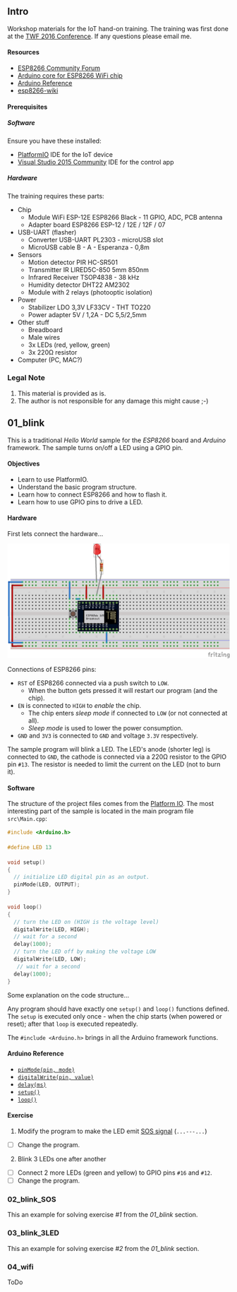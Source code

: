## Intro

Workshop materials for the IoT hand-on training. The training was first done at the [TWF 2016 Conference](http://twf.community).
If any questions please email me.

#### Resources

* [ESP8266 Community Forum](http://www.esp8266.com/)
* [Arduino core for ESP8266 WiFi chip](https://github.com/esp8266/Arduino)
* [Arduino Reference](https://www.arduino.cc/en/Reference/HomePage)
* [esp8266-wiki](https://github.com/esp8266/esp8266-wiki/wiki)

#### Prerequisites

##### Software

Ensure you have these installed:
* [PlatformIO](http://platformio.org/) IDE for the IoT device
* [Visual Studio 2015 Community](https://www.visualstudio.com/en-us/products/visual-studio-community-vs.aspx) IDE for the control app

##### Hardware

The training requires these parts:
* Chip
	* Module WiFi ESP-12E ESP8266 Black - 11 GPIO, ADC, PCB antenna
	* Adapter board ESP8266 ESP-12 / 12E / 12F / 07
* USB-UART (flasher)
	* Converter USB-UART PL2303 - microUSB slot
	* MicroUSB cable B - A - Esperanza - 0,8m
* Sensors
	* Motion detector PIR HC-SR501
	* Transmitter IR LIRED5C-850 5mm 850nm
	* Infrared Receiver TSOP4838 - 38 kHz
	* Humidity detector DHT22 AM2302
	* Module with 2 relays (photooptic isolation)
* Power
	* Stabilizer LDO 3,3V LF33CV - THT TO220
	* Power adapter 5V / 1,2A - DC 5,5/2,5mm
* Other stuff
	* Breadboard
	* Male wires
	* 3x LEDs (red, yellow, green)
	* 3x 220&#937; resistor
* Computer (PC, MAC?)

### Legal Note
1. This material is provided as is.
2. The author is not responsible for any damage this might cause ;-)


## 01_blink

This is a traditional *Hello World* sample for the *ESP8266* board and *Arduino* framework. The sample turns on/off a LED using a GPIO pin.

#### Objectives
* Learn to use PlatformIO.
* Understand the basic program structure.
* Learn how to connect ESP8266 and how to flash it.
* Learn how to use GPIO pins to drive a LED.

#### Hardware

First lets connect the hardware...

![alt text](01_blink_bb.png "Bread board for 01_blink sample")

Connections of ESP8266 pins:
* `RST` of ESP8266 connected via a push switch to `LOW`.
  * When the button gets pressed it will restart our program (and the chip).
* `EN` is connected to `HIGH` to *enable* the chip.
  * The chip enters *sleep mode* if connected to `LOW` (or not connected at all).  
  * *Sleep mode* is used to lower the power consumption.
* `GND` and `3V3` is connected to `GND` and voltage `3.3V` respectively.      

The sample program will blink a LED. The LED's anode (shorter leg) is connected to `GND`, the cathode is connected via a 220&#937; resistor to the GPIO pin `#13`. The resistor is needed to limit the current on the LED (not to burn it).

#### Software

The structure of the project files comes from the [Platform IO](http://platformio.org/). The most interesting part of the sample is located in the main program file `src\Main.cpp`:

```cpp
#include <Arduino.h>

#define LED 13

void setup()
{
  // initialize LED digital pin as an output.
  pinMode(LED, OUTPUT);
}

void loop()
{
  // turn the LED on (HIGH is the voltage level)
  digitalWrite(LED, HIGH);
  // wait for a second
  delay(1000);
  // turn the LED off by making the voltage LOW
  digitalWrite(LED, LOW);
   // wait for a second
  delay(1000);
}
```

Some explanation on the code structure...

Any program should have exactly one `setup()` and `loop()` functions defined. The `setup` is executed only once - when the chip starts (when powered or reset); after that `loop` is executed repeatedly.

The `#include <Arduino.h>` brings in all the Arduino framework functions.

#### Arduino Reference
* [`pinMode(pin, mode)`](https://www.arduino.cc/en/Reference/PinMode)
* [`digitalWrite(pin, value)`](https://www.arduino.cc/en/Reference/DigitalWrite)
* [`delay(ms)`](https://www.arduino.cc/en/Reference/Delay)
* [`setup()`](https://www.arduino.cc/en/Reference/Setup)
* [`loop()`](https://www.arduino.cc/en/Reference/Loop)

#### Exercise

1. Modify the program to make the LED emit [SOS signal](https://en.wikipedia.org/wiki/SOS) (`...---...`)
  * [ ] Change the program.
2. Blink 3 LEDs one after another
  * [ ] Connect 2 more LEDs (green and yellow) to GPIO pins `#16` and `#12`.
  * [ ] Change the program.

### 02_blink_SOS

This an example for solving exercise *#1* from the *01_blink* section.

### 03_blink_3LED

This an example for solving exercise *#2* from the *01_blink* section.

### 04_wifi

ToDo
